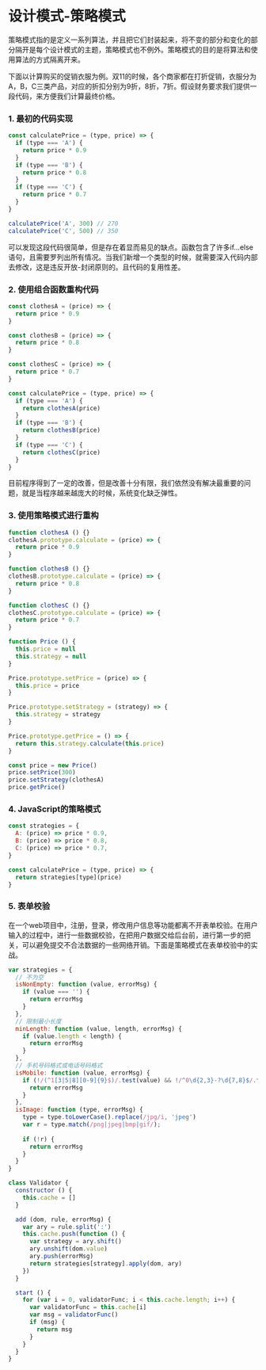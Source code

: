 # 设计模式-策略模式

策略模式指的是定义一系列算法，并且把它们封装起来，将不变的部分和变化的部分隔开是每个设计模式的主题，策略模式也不例外。策略模式的目的是将算法和使用算法的方式隔离开来。

下面以计算购买的促销衣服为例。双11的时候，各个商家都在打折促销，衣服分为A，B，C三类产品，对应的折扣分别为9折，8折，7折。假设财务要求我们提供一段代码，来方便我们计算最终价格。
### 1. 最初的代码实现
```js
const calculatePrice = (type, price) => {
  if (type === 'A') {
    return price * 0.9
  }
  if (type === 'B') {
    return price * 0.8
  }
  if (type === 'C') {
    return price * 0.7
  }
}

calculatePrice('A', 300) // 270
calculatePrice('C', 500) // 350
```
可以发现这段代码很简单，但是存在着显而易见的缺点。函数包含了许多if...else语句，且需要罗列出所有情况。当我们新增一个类型的时候，就需要深入代码内部去修改，这是违反开放-封闭原则的。且代码的复用性差。
### 2. 使用组合函数重构代码
```js
const clothesA = (price) => {
  return price * 0.9
}

const clothesB = (price) => {
  return price * 0.8
}

const clothesC = (price) => {
  return price * 0.7
}

const calculatePrice = (type, price) => {
  if (type === 'A') {
    return clothesA(price)
  }
  if (type === 'B') {
    return clothesB(price)
  }
  if (type === 'C') {
    return clothesC(price)
  }
}
```
目前程序得到了一定的改善，但是改善十分有限，我们依然没有解决最重要的问题，就是当程序越来越庞大的时候，系统变化缺乏弹性。
### 3. 使用策略模式进行重构
```js
function clothesA () {}
clothesA.prototype.calculate = (price) => {
  return price * 0.9
}

function clothesB () {}
clothesB.prototype.calculate = (price) => {
  return price * 0.8
}

function clothesC () {}
clothesC.prototype.calculate = (price) => {
  return price * 0.7
}

function Price () {
  this.price = null
  this.strategy = null
}

Price.prototype.setPrice = (price) => {
  this.price = price
}

Price.prototype.setStrategy = (strategy) => {
  this.strategy = strategy
}

Price.prototype.getPrice = () => {
  return this.strategy.calculate(this.price)
}

const price = new Price()
price.setPrice(300)
price.setStrategy(clothesA)
price.getPrice()
```
### 4. JavaScript的策略模式
```js
const strategies = {
  A: (price) => price * 0.9,
  B: (price) => price * 0.8,
  C: (price) => price * 0.7,
}

const calculatePrice = (type, price) => {
  return strategies[type](price)
}
```
### 5. 表单校验
在一个web项目中，注册，登录，修改用户信息等功能都离不开表单校验。在用户输入的过程中，进行一些数据校验，在把用户数据交给后台前，进行第一步的把关，可以避免提交不合法数据的一些网络开销。下面是策略模式在表单校验中的实战。
```js
var strategies = {
  // 不为空
  isNonEmpty: function (value, errorMsg) {
    if (value === '') {
      return errorMsg
    }
  },
  // 限制最小长度
  minLength: function (value, length, errorMsg) {
    if (value.length < length) {
      return errorMsg
    }
  },
  // 手机号码格式或电话号码格式
  isMobile: function (value, errorMsg) {
    if (!/(^1[3|5|8][0-9]{9}$)/.test(value) && !/^0\d{2,3}-?\d{7,8}$/.test(value)) {
      return errorMsg
    }
  },
  isImage: function (type, errorMsg) {
    type = type.toLowerCase().replace(/jpg/i, 'jpeg')
    var r = type.match(/png|jpeg|bmp|gif/);
    
    if (!r) {
      return errorMsg
    }
  }
}

class Validator {
  constructor () {
    this.cache = []
  }

  add (dom, rule, errorMsg) {
    var ary = rule.split(':')
    this.cache.push(function () {
      var strategy = ary.shift()
      ary.unshift(dom.value)
      ary.push(errorMsg)
      return strategies[strategy].apply(dom, ary)
    })
  }

  start () {
    for (var i = 0, validatorFunc; i < this.cache.length; i++) {
      var validatorFunc = this.cache[i]
      var msg = validatorFunc()
      if (msg) {
        return msg
      }
    }
  }
}
```
